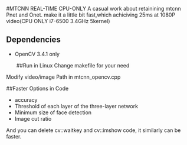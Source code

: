 #MTCNN  REAL-TIME CPU-ONLY
A casual work about retainining mtcnn Pnet and Onet. make it a little bit fast,which achiciving 25ms at 1080P video(CPU ONLY i7-6500 3.4GHz 5kernel) 


## Dependencies

+ OpenCV 3.4.1 only

  ​
##Run in Linux
Change makefile for your need

Modify video/image Path in mtcnn_opencv.cpp

##Faster Options in Code
+ accuracy
+ Threshold of each layer of the three-layer network
+ Minimum size of face detection
+ Image cut ratio

And you can delete cv::waitkey and cv::imshow code, it similarly can be faster. 